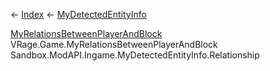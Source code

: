 ← [Index](Api-Index) ← [MyDetectedEntityInfo](Sandbox.ModAPI.Ingame.MyDetectedEntityInfo)

[MyRelationsBetweenPlayerAndBlock](VRage.Game.MyRelationsBetweenPlayerAndBlock) VRage.Game.MyRelationsBetweenPlayerAndBlock Sandbox.ModAPI.Ingame.MyDetectedEntityInfo.Relationship